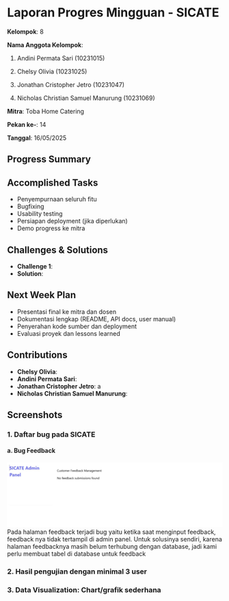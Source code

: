 # Laporan Progres Mingguan - SICATE
**Kelompok**: 8

**Nama Anggota Kelompok**: 
1. Andini Permata Sari (10231015)

2. Chelsy Olivia (10231025)

3. Jonathan Cristopher Jetro (10231047)

4. Nicholas Christian Samuel Manurung (10231069)

**Mitra**: Toba Home Catering

**Pekan ke-**: 14

**Tanggal**: 16/05/2025

## Progress Summary



## Accomplished Tasks
- Penyempurnaan seluruh fitu
- Bugfixing
- Usability testing
- Persiapan deployment (jika diperlukan)
- Demo progress ke mitra

## Challenges & Solutions
- **Challenge 1**: 
- **Solution**: 


## Next Week Plan
- Presentasi final ke mitra dan dosen
- Dokumentasi lengkap (README, API docs, user manual)
- Penyerahan kode sumber dan deployment
- Evaluasi proyek dan lessons learned

## Contributions
- **Chelsy Olivia**: 
- **Andini Permata Sari**: 
- **Jonathan Cristopher Jetro**: a
- **Nicholas Christian Samuel Manurung**: 
  
## Screenshots 
### 1. Daftar bug pada SICATE
#### a. Bug Feedback
![alt text](<Bug feedback.jpg>)
Pada halaman feedback terjadi bug yaitu ketika saat menginput feedback, feedback nya tidak tertampil di admin panel. Untuk solusinya sendiri, karena halaman feedbacknya masih belum terhubung dengan database, jadi kami perlu membuat tabel di database untuk feedback

### 2. Hasil pengujian dengan minimal 3 user

### 3. Data Visualization: Chart/grafik sederhana